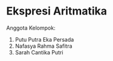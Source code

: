 # Ekspresi Aritmatika

Anggota Kelompok:
1. Putu Putra Eka Persada
2. Nafasya Rahma Safitra
3. Sarah Cantika Putri
